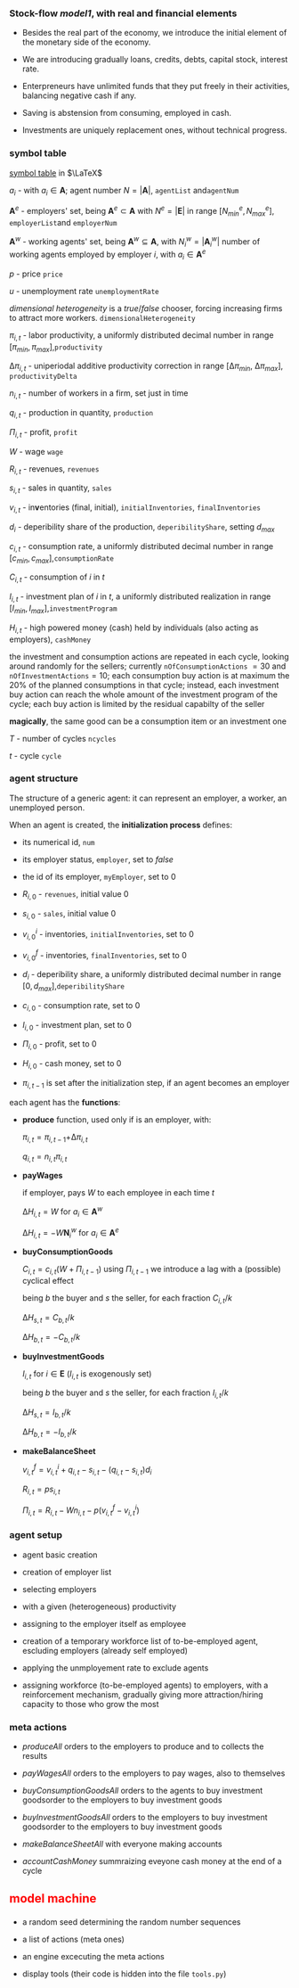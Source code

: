 ### Stock-flow *model1*, with real and financial elements

- Besides the real part of the economy, we introduce the initial element of the monetary side of the economy.

  

- We are introducing gradually loans, credits, debts, capital stock, interest rate.



- Enterpreneurs have unlimited funds that they put freely in their activities, balancing negative cash if any.

  

- Saving is abstension from consuming, employed in cash.



- Investments are uniquely replacement ones, without technical progress.

  

### symbol table

[symbol table](https://oeis.org/wiki/List_of_LaTeX_mathematical_symbols) in $\LaTeX$ 

$a_i$ -  with $a_i \in \mathbf{A}$; agent number $N=|\mathbf{A}|$, `agentList` and`agentNum`

$\mathbf{A}^e$ - employers' set, being $\mathbf{A}^e \subset \mathbf{A}$ with $N^e=|\mathbf{E}|$ in range $[N^e_{min},N^e_{max}]$,  `employerList`and `employerNum`

$\mathbf{A}^w$ - working agents' set, being $\mathbf{A}^w \subseteq \mathbf{A}$, with $N^w_i=|\mathbf{A}^w_i|$ number of working agents employed by employer $i$, with $a_i \in \mathbf{A}^e$

$p$ - price `price`

$u$ - unemployment rate `unemploymentRate`

$dimensional~heterogeneity$ is a $true/false$ chooser, forcing increasing firms to attract more workers. `dimensionalHeterogeneity`

$\pi_{i,t}$ - labor productivity, a uniformly distributed decimal number in range $[\pi_{min},\pi_{max}]$,`productivity`

&Delta;$\pi_{i,t}$ - uniperiodal additive productivity correction in range $[$&Delta;$\pi_{min},$ &Delta;$\pi_{max}]$, `productivityDelta`

$n_{i,t}$ - number of workers in a firm, set just in time

$q_{i,t}$ - production in quantity, `production`

$\Pi_{i,t}$ - profit, `profit`

$W$ - wage `wage`

$R_{i,t}$ - revenues, `revenues`

$s_{i,t}$ - sales in quantity, `sales`

$v_{i,t}$ - in**v**entories (final, initial), `initialInventories`, `finalInventories`

$d_{i}$ - deperibility share of the production, `deperibilityShare`, setting $d_{max}$

$c_{i,t}$ - consumption rate, a uniformly distributed decimal number in range $[c_{min},c_{max}]$,`consumptionRate`

$C_{i,t}$ - consumption of $i$ in $t$

$I_{i,t}$  - investment plan  of $i$ in $t$, a uniformly distributed realization in range $[I_{min},I_{max}]$,`investmentProgram`

$H_{i,t}$  - high powered money (cash) held by individuals (also acting as employers), `cashMoney`

the investment and consumption actions are repeated in each cycle, looking around randomly for the sellers; currently `nOfConsumptionActions` $=30$ and `nOfInvestmentActions`$=10$; each consumption buy action is at maximum the 20% of the planned consumptions in that cycle; instead, each investment buy action can reach the whole amount of the investment program of the cycle; each buy action is limited by the residual capabilty of the seller

**magically**, the same good can be a consumption item or an investment one

$T$ - number of cycles `ncycles`

$t$ - cycle `cycle`

### agent structure

The structure of a generic agent: it can represent an employer, a worker, an unemployed person.

When an agent is created, the **initialization process** defines:

- its numerical id, `num`

- its employer status, `employer`, set to $false$
- the id of its employer, `myEmployer`, set to $0$
- $R_{i,0}$ - `revenues`, initial value  $0$
- $s_{i,0}$ - `sales`, initial value  $0$
- $v^i_{i,0}$ - inventories, `initialInventories`, set to $0$ 
- $v^f_{i,0}$ - inventories, `finalInventories`, set to $0$ 
- $d_{i}$ - deperibility share, a uniformly distributed decimal number in range $[0,d_{max}]$,`deperibilityShare`
- $c_{i,0}$ - consumption rate, set to $0$
- $I_{i,0}$  - investment plan, set to $0$
- $\Pi_{i,0}$ - profit, set to $0$
- $H_{i,0}$ - cash money, set to $0$



- $\pi_{i,t-1}$ is set after the initialization step, if an agent becomes an employer



each agent has the **functions**:



- **produce** function, used only if is an employer, with:

  $\pi_{i,t}=\pi_{i,t-1}+$&Delta;$\pi_{i,t}$

  $q_{i,t}=n_{i,t} \pi_{i,t}$

  

- **payWages**

  if employer, pays $W$ to each employee in each time $t$

  &Delta;$H_{i,t}=W$ for  $a_i \in \mathbf{A}^w$ 

  &Delta;$H_{i,t}=-W \mathbf{N}^w_i$ for $a_i \in \mathbf{A}^e$ 

  

- **buyConsumptionGoods** 

  $C_{i,t}=c_{i,t} (W+\Pi_{i,t-1})$ 	using $\Pi_{i,t-1}$ we introduce a lag with a (possible) cyclical effect

  being $b$ the buyer and $s$ the seller, for each fraction $C_{i,t}/k$

  &Delta;$H_{s,t}=C_{b,t}/k$

  &Delta;$H_{b,t}=-C_{b,t}/k$

  

- **buyInvestmentGoods**

  $I_{i,t}$ for $i \in \mathbf{E}$  ($I_{i,t}$ is exogenously set)

  being $b$ the buyer and $s$ the seller, for each fraction $I_{i,t}/k$

  &Delta;$H_{s,t}=I_{b,t}/k$

  &Delta;$H_{b,t}=-I_{b,t}/k$

  

- **makeBalanceSheet**

  $v^f_{i,t}=v^i_{i,t}+q_{i,t}-s_{i,t}-(q_{i,t}-s_{i,t}) d_{i}$

  $R_{i,t}=p s_{i,t}$

  $\Pi_{i,t}=R_{i,t}-W n_{i,t}-p(v^f_{i,t}-v^i_{i,t})$



### agent setup

- agent basic creation

  

- creation of employer list

  

- selecting employers

  

- with a given (heterogeneous) productivity

  

- assigning to the employer itself as employee

  

- creation of a temporary workforce list of to-be-employed agent, escluding employers (already self employed)

  

- applying the unmployement rate to exclude agents

  

- assigning workforce (to-be-employed agents) to employers, with a reinforcement mechanism, gradually giving more attraction/hiring capacity to those who grow the most



### meta actions



- *produceAll* orders to the employers to produce and to collects the results

  

- *payWagesAll* orders to the employers to pay wages, also to themselves

  

- *buyConsumptionGoodsAll* orders to the agents to buy investment goodsorder to the employers to buy investment goods

  

- *buyInvestmentGoodsAll* orders to the employers to buy investment goodsorder to the employers to buy investment goods



- *makeBalanceSheetAll* with everyone making accounts



- *accountCashMoney* summraizing eveyone cash money at the end of a cycle



## <p style="color:red">model machine</p>

- a random seed determining the random number sequences



- a list of actions (meta ones)



- an engine excecuting the meta actions



- display tools (their code is hidden into the file `tools.py`)

